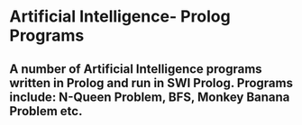 # Artificial Intelligence- Prolog Programs
## A number of Artificial Intelligence programs written in Prolog and run in SWI Prolog. Programs include: N-Queen Problem, BFS, Monkey Banana Problem etc. 

